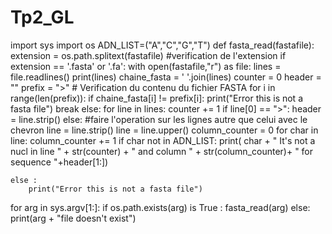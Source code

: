 # Tp2_GL
import sys
import os
ADN_LIST=("A","C","G","T")
def fasta_read(fastafile):
    extension = os.path.splitext(fastafile) #verification de l'extension
    if extension == '.fasta' or '.fa':
        with open(fastafile,"r") as file:
            lines = file.readlines()
            print(lines)
            chaine_fasta = ' '.join(lines)
            counter = 0
            header = "" 
            prefix = ">" # Verification du contenu du fichier FASTA
            for i in range(len(prefix)):
                if chaine_fasta[i] != prefix[i]:
                    print("Error this is not a fasta file")
                    break
            else:
                for line in lines:
                        counter += 1
                        if line[0] == ">": 
                            header = line.strip()
                        else: #faire l'operation sur les lignes autre que celui avec le chevron
                            line = line.strip()
                            line = line.upper()
                            column_counter = 0
                            for char in line:
                                column_counter += 1
                                if char not in ADN_LIST:
                                    print( char  + " It's not a nucl in line " + str(counter) +
                                    " and column " + str(column_counter)+ " for sequence "+header[1:])
                                    
    else : 
        print("Error this is not a fasta file")
                    
for arg in sys.argv[1:]:
    if os.path.exists(arg) is True :
        fasta_read(arg)
    else:
        print(arg + "file doesn't exist")
    

